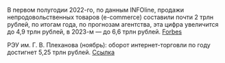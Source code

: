 В первом полугодии 2022-го, по данным INFOline, продажи непродовольственных товаров (e-commerce) составили почти 2 трлн
рублей, по итогам года, по прогнозам агентства, эта цифра увеличится до 4,9 трлн рублей, в 2023-м — до 6,6 трлн рублей.
[Forbes](https://www.forbes.ru/biznes/480330-vse-v-set-onlajn-torgovla-v-rossii-vyrosla-na-52)

РЭУ им. Г. В. Плеханова (ноябрь): оборот интернет-торговли по году достигнет 5,25 трлн рублей.
[Ссылка](https://www.forbes.ru/biznes/480330-vse-v-set-onlajn-torgovla-v-rossii-vyrosla-na-52)